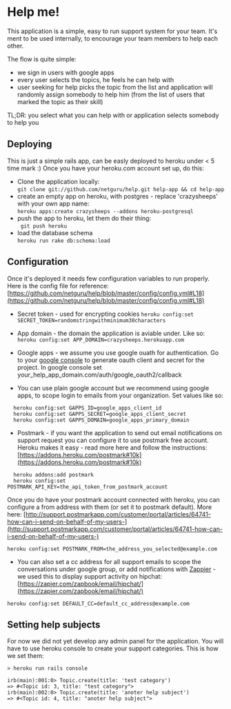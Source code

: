# Help me!

This application is a simple, easy to run support system for your team. It's ment to be used internally, to encourage your team members to help each other. 

The flow is quite simple: 
* we sign in users with google apps
* every user selects the topics, he feels he can help with
* user seeking for help picks the topic from the list and application will randomly assign somebody to help him (from the list of users that marked the topic as their skill)   

TL;DR: you select what you can help with or application selects somebody to help you

## Deploying
This is just a simple rails app, can be easly deployed to heroku under < 5 time mark :) 
Once you have your heroku.com account set up, do this: 

* Clone the application locally:   
```git clone git://github.com/netguru/help.git help-app && cd help-app```
* create an empty app on heroku, with postgres - replace 'crazysheeps' with your own app name:  
```heroku apps:create crazysheeps --addons heroku-postgresql``` 
* push the app to heroku, let them do their thing:    
``` git push heroku``` 
* load the database schema     
```heroku run rake db:schema:load```

## Configuration 

Once it's deployed it needs few configuration variables to run properly. Here is the config file for reference: [https://github.com/netguru/help/blob/master/config/config.yml#L18](https://github.com/netguru/help/blob/master/config/config.yml#L18)

* Secret token - used for encrypting cookies
```heroku config:set SECRET_TOKEN=randomstringwithminimum30characters```

* App domain - the domain the application is aviable under. Like so: 
```heroku config:set APP_DOMAIN=crazysheeps.herokuapp.com```

* Google apps - we assume you use google ouath for authentication. Go to your [google console](https://cloud.google.com/console/project) to generate oauth client and secret for the project. In google console set your_help_app_domain.com/auth/google_oauth2/callback

* You can use plain google account but we recommend using google apps, to scope login to emails from your organization. Set values like so: 

```
  heroku config:set GAPPS_ID=google_apps_client_id
  heroku config:set GAPPS_SECRET=google_apps_client_secret
  heroku config:set GAPPS_DOMAIN=google_apps_primary_domain
```

* Postmark - if you want the application to send out email notifications on support request you can configure it to use postmark free account. Heroku makes it easy - read more here and follow the instructions: [https://addons.heroku.com/postmark#10k](https://addons.heroku.com/postmark#10k)

```
  heroku addons:add postmark
  heroku config:set POSTMARK_API_KEY=the_api_token_from_postmark_account
```

Once you do have your postmark account connected with heroku, you can configure a from address with them (or set it to postmark default). More here: [http://support.postmarkapp.com/customer/portal/articles/64741-how-can-i-send-on-behalf-of-my-users-](http://support.postmarkapp.com/customer/portal/articles/64741-how-can-i-send-on-behalf-of-my-users-)

```heroku config:set POSTMARK_FROM=the_address_you_selected@example.com```    

* You can also set a cc address for all support emails to scope the conversations under google group, or add notifications with [Zappier](https://zapier.com/zapbook/email/) - we used this to display support activity on hipchat: [https://zapier.com/zapbook/email/hipchat/](https://zapier.com/zapbook/email/hipchat/)    

```heroku config:set DEFAULT_CC=default_cc_address@example.com```    

## Setting help subjects

For now we did not yet develop any admin panel for the application. You will have to use heroku console to create your support categories. This is how we set them: 
```
> heroku run rails console 

irb(main):001:0> Topic.create(title: 'test category')
=> #<Topic id: 3, title: "test category">
irb(main):002:0> Topic.create(title: 'anoter help subject')
=> #<Topic id: 4, title: "anoter help subject">
```
